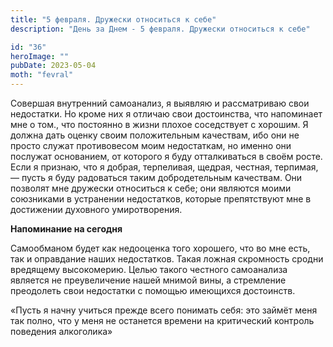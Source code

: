 ```yaml
---
title: "5 февраля. Дружески относиться к себе"
description: "День за Днем - 5 февраля. Дружески относиться к себе"

id: "36"
heroImage: ""
pubDate: 2023-05-04
moth: "fevral"
---
```


Совершая внутренний самоанализ, я выявляю и рассматриваю свои недостатки. Но
кроме них я отличаю свои достоинства, что напоминает мне о том., что постоянно
в жизни плохое соседствует с хорошим. Я должна дать оценку своим положительным
качествам, ибо они не просто служат противовесом моим недостаткам, но именно
они послужат основанием, от которого я буду отталкиваться в своём росте. Если
я признаю, что я добрая, терпеливая, щедрая, честная, терпимая, — пусть я буду
радоваться таким добродетельным качествам. Они позволят мне дружески
относиться к себе; они являются моими союзниками в устранении недостатков,
которые препятствуют мне в достижении духовного умиротворения.

**Напоминание на сегодня**

Самообманом будет как недооценка того хорошего, что во мне есть, так и
оправдание наших недостатков. Такая ложная скромность сродни вредящему
высокомерию. Целью такого честного самоанализа является не преувеличение нашей
мнимой вины, а стремление преодолеть свои недостатки с помощью имеющихся
достоинств.

«Пусть я начну учиться прежде всего понимать себя: это займёт меня так полно,
что у меня не останется времени на критический контроль поведения алкоголика»

